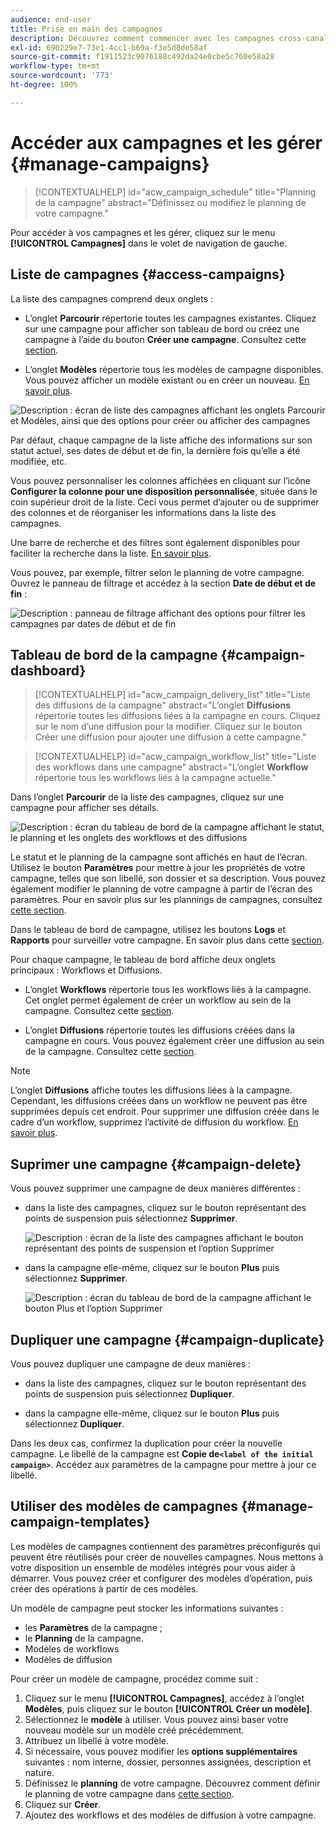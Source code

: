 ```yaml
---
audience: end-user
title: Prise en main des campagnes
description: Découvrez comment commencer avec les campagnes cross-canal.
exl-id: 690229e7-73e1-4cc1-b69a-f3e5d8de58af
source-git-commit: f1911523c9076188c492da24e0cbe5c760e58a28
workflow-type: tm+mt
source-wordcount: '773'
ht-degree: 100%

---
```


# Accéder aux campagnes et les gérer {#manage-campaigns}

>[!CONTEXTUALHELP]
>id="acw_campaign_schedule"
>title="Planning de la campagne"
>abstract="Définissez ou modifiez le planning de votre campagne."

Pour accéder à vos campagnes et les gérer, cliquez sur le menu **[!UICONTROL Campagnes]** dans le volet de navigation de gauche.

## Liste de campagnes {#access-campaigns}

La liste des campagnes comprend deux onglets :

* L’onglet **Parcourir** répertorie toutes les campagnes existantes. Cliquez sur une campagne pour afficher son tableau de bord ou créez une campagne à l’aide du bouton **Créer une campagne**. Consultez cette [section](create-campaigns.md#create-campaigns).

* L’onglet **Modèles** répertorie tous les modèles de campagne disponibles. Vous pouvez afficher un modèle existant ou en créer un nouveau. [En savoir plus](#manage-campaign-templates).

![Description : écran de liste des campagnes affichant les onglets Parcourir et Modèles, ainsi que des options pour créer ou afficher des campagnes](assets/campaign-list.png)

Par défaut, chaque campagne de la liste affiche des informations sur son statut actuel, ses dates de début et de fin, la dernière fois qu’elle a été modifiée, etc.

Vous pouvez personnaliser les colonnes affichées en cliquant sur l’icône **Configurer la colonne pour une disposition personnalisée**, située dans le coin supérieur droit de la liste. Ceci vous permet d’ajouter ou de supprimer des colonnes et de réorganiser les informations dans la liste des campagnes.

Une barre de recherche et des filtres sont également disponibles pour faciliter la recherche dans la liste. [En savoir plus](../get-started/user-interface.md#list-screens).

Vous pouvez, par exemple, filtrer selon le planning de votre campagne. Ouvrez le panneau de filtrage et accédez à la section **Date de début et de fin** :

![Description : panneau de filtrage affichant des options pour filtrer les campagnes par dates de début et de fin](assets/campaign-filter-on-dates.png)

## Tableau de bord de la campagne {#campaign-dashboard}

>[!CONTEXTUALHELP]
>id="acw_campaign_delivery_list"
>title="Liste des diffusions de la campagne"
>abstract="L’onglet **Diffusions** répertorie toutes les diffusions liées à la campagne en cours. Cliquez sur le nom d’une diffusion pour la modifier. Cliquez sur le bouton Créer une diffusion pour ajouter une diffusion à cette campagne."

>[!CONTEXTUALHELP]
>id="acw_campaign_workflow_list"
>title="Liste des workflows dans une campagne"
>abstract="L’onglet **Workflow** répertorie tous les workflows liés à la campagne actuelle."

Dans l’onglet **Parcourir** de la liste des campagnes, cliquez sur une campagne pour afficher ses détails.

![Description : écran du tableau de bord de la campagne affichant le statut, le planning et les onglets des workflows et des diffusions](assets/campaign-dashboard.png)

Le statut et le planning de la campagne sont affichés en haut de l’écran. Utilisez le bouton **Paramètres** pour mettre à jour les propriétés de votre campagne, telles que son libellé, son dossier et sa description. Vous pouvez également modifier le planning de votre campagne à partir de l’écran des paramètres. Pour en savoir plus sur les plannings de campagnes, consultez [cette section](create-campaigns.md#campaign-schedule).

Dans le tableau de bord de campagne, utilisez les boutons **Logs** et **Rapports** pour surveiller votre campagne. En savoir plus dans cette [section](create-campaigns.md#create-campaigns).

Pour chaque campagne, le tableau de bord affiche deux onglets principaux : Workflows et Diffusions.

* L’onglet **Workflows** répertorie tous les workflows liés à la campagne. Cet onglet permet également de créer un workflow au sein de la campagne. Consultez cette [section](create-campaigns.md#create-campaigns).

* L’onglet **Diffusions** répertorie toutes les diffusions créées dans la campagne en cours. Vous pouvez également créer une diffusion au sein de la campagne. Consultez cette [section](create-campaigns.md#create-campaigns).

>[!NOTE]
>
>L’onglet **Diffusions** affiche toutes les diffusions liées à la campagne. Cependant, les diffusions créées dans un workflow ne peuvent pas être supprimées depuis cet endroit. Pour supprimer une diffusion créée dans le cadre d’un workflow, supprimez l’activité de diffusion du workflow. [En savoir plus](../msg/gs-messages.md#delivery-delete).

## Suprimer une campagne {#campaign-delete}

Vous pouvez supprimer une campagne de deux manières différentes :

* dans la liste des campagnes, cliquez sur le bouton représentant des points de suspension puis sélectionnez **Supprimer**.

  ![Description : écran de la liste des campagnes affichant le bouton représentant des points de suspension et l’option Supprimer](assets/delete-a-campaign-from-list.png)

* dans la campagne elle-même, cliquez sur le bouton **Plus** puis sélectionnez **Supprimer**.

  ![Description : écran du tableau de bord de la campagne affichant le bouton Plus et l’option Supprimer](assets/delete-a-campaign-from-dashboard.png)

## Dupliquer une campagne {#campaign-duplicate}

Vous pouvez dupliquer une campagne de deux manières :

* dans la liste des campagnes, cliquez sur le bouton représentant des points de suspension puis sélectionnez **Dupliquer**.

* dans la campagne elle-même, cliquez sur le bouton **Plus** puis sélectionnez **Dupliquer**.

Dans les deux cas, confirmez la duplication pour créer la nouvelle campagne. Le libellé de la campagne est **Copie de`<label of the initial campaign>`**. Accédez aux paramètres de la campagne pour mettre à jour ce libellé.

## Utiliser des modèles de campagnes {#manage-campaign-templates}

Les modèles de campagnes contiennent des paramètres préconfigurés qui peuvent être réutilisés pour créer de nouvelles campagnes. Nous mettons à votre disposition un ensemble de modèles intégrés pour vous aider à démarrer. Vous pouvez créer et configurer des modèles d’opération, puis créer des opérations à partir de ces modèles.

Un modèle de campagne peut stocker les informations suivantes :

* les **Paramètres** de la campagne ;
* le **Planning** de la campagne.
* Modèles de workflows
* Modèles de diffusion

Pour créer un modèle de campagne, procédez comme suit :

1. Cliquez sur le menu **[!UICONTROL Campagnes]**, accédez à l’onglet **Modèles**, puis cliquez sur le bouton **[!UICONTROL Créer un modèle]**.
1. Sélectionnez le **modèle** à utiliser. Vous pouvez ainsi baser votre nouveau modèle sur un modèle créé précédemment.
1. Attribuez un libellé à votre modèle.
1. Si nécessaire, vous pouvez modifier les **options supplémentaires** suivantes : nom interne, dossier, personnes assignées, description et nature.
1. Définissez le **planning** de votre campagne. Découvrez comment définir le planning de votre campagne dans [cette section](create-campaigns.md#campaign-schedule).
1. Cliquez sur **Créer**.
1. Ajoutez des workflows et des modèles de diffusion à votre campagne.
